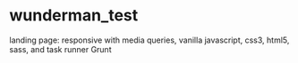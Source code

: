 # wunderman_test
landing page: responsive with media queries, vanilla javascript, css3, html5, sass, and task runner Grunt
